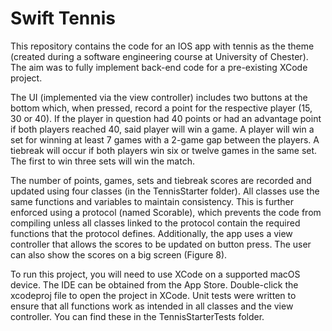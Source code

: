 <h1>Swift Tennis</h1>
This repository contains the code for an IOS app with tennis as the theme (created during a software engineering course at University of Chester). The aim was to fully implement back-end code for a pre-existing XCode project. 

The UI (implemented via the view controller) includes two buttons at the bottom which, when pressed, record a point for the respective player (15, 30 or 40). If the player in question had 40 points or had an advantage point if both players reached 40, said player will win a game. A player will win a set for winning at least 7 games with a 2-game gap between the players. A tiebreak will occur if both players win six or twelve games in the same set. The first to win three sets will win the match.

The number of points, games, sets and tiebreak scores are recorded and updated using four classes (in the TennisStarter folder). All classes use the same functions and variables to maintain consistency. This is further enforced using a protocol (named Scorable), which prevents the code from compiling unless all classes linked to the protocol contain the required functions that the protocol defines. Additionally, the app uses a view controller that allows the scores to be updated on button press. The user can also show the scores on a big screen (Figure 8).

To run this project, you will need to use XCode on a supported macOS device. The IDE can be obtained from the App Store. Double-click the xcodeproj file to open the project in XCode. Unit tests were written to ensure that all functions work as intended in all classes and the view controller. You can find these in the TennisStarterTests folder.
